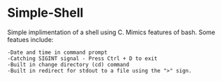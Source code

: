 # Simple-Shell

Simple implimentation of a shell using C. Mimics features of bash.
Some featues include:
```
-Date and time in command prompt
-Catching SIGINT signal - Press Ctrl + D to exit
-Built in change directory (cd) command
-Built in redirect for stdout to a file using the ">" sign.
```

